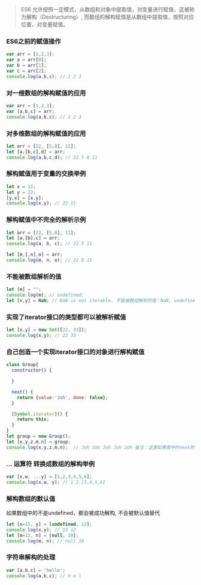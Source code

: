 > ES6 允许按照一定模式，从数组和对象中提取值，对变量进行赋值，这被称为解构（Destructuring）, 而数组的解构赋值是从数组中提取值，按照对应位置，对变量赋值。

### ES6之前的赋值操作

```javascript
var arr = [1,2,3];
var a = arr[0];
var b = arr[1];
var c = arr[2];
console.log(a,b,c); // 1 2 3
```

### 对一维数组的解构赋值的应用

```javascript
var arr = [1,2,3];
var [a,b,c] = arr;
console.log(a,b,c); // 1 2 3
```

### 对多维数组的解构赋值的应用

```javascript
let arr = [22, [5,8], 11];
let [a,[b,c],d] = arr;
console.log(a,b,c,d); // 22 5 8 11
```

### 解构赋值用于变量的交换举例

```javascript
let x = 11;
let y = 22;
[y,x] = [x,y];
console.log(x,y); // 22 11
```

### 解构赋值中不完全的解析示例

```javascript
let arr = [22, [5,8], 11];
let [a,[b],c] = arr;
console.log(a, b, c); // 22 5 11

let [m,[,n],o] = arr;
console.log(m, n, o); // 22 8 11
```

### 不能被数组解析的值

```javascript
let [m] = "";
console.log(m); // undefined;
let [x,y] = NaN; // NaN is not iterable. 不能被数组解析的值：NaN, undefined, null, {}
```

### 实现了iterator接口的类型都可以被解析赋值

```javascript
let [x,y] = new Set([22, 33]);
console.log(x,y); // 22 33
```

### 自己创造一个实现iterator接口的对象进行解构赋值

```javascript
class Group{
  constructor() {

  }

  next() {
    return {value:'Joh', done: false};
  }

  [Symbol.iterator]() {
    return this;
  }
}
let group = new Group();
let [x,y,z,m,n] = group;
console.log(x,y,z,m,n);  // Joh Joh Joh Joh Joh 备注：这里如果类中的next的done为true，那么全为undefined
```

### ... 运算符 转换成数组的解构举例

```javascript
var [x,w, ...y] = [1,2,3,4,5,6];
console.log(x,w, y); // 1 2 [3,4,5,6]
```

### 解构数组的默认值

如果数组中的不是undefined，都会被成功解构, 不会被默认值替代

```javascript
let [x=15, y] = [undefined, 12];
console.log(x,y); // 15 12
let [m=12, n] = [null, 10];
console.log(m, n); // null 10
```

### 字符串解构的处理

```javascript
var [a,b,c] = 'hello';
console.log(a,b,c); // h e l
```